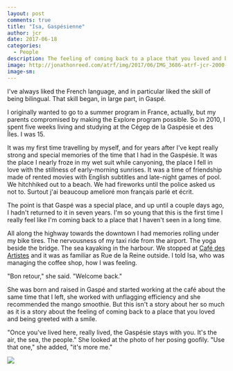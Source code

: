 ```yaml
---
layout: post
comments: true
title: "Isa, Gaspésienne"
author: jcr
date: 2017-06-18
categories:
  - People
description: The feeling of coming back to a place that you loved and being greeted with a smile.
image: http://jonathonreed.com/atrf/img/2017/06/IMG_3686-atrf-jcr-2000-web.jpg
image-sm:
---
```


I've always liked the French language, and in particular liked the skill of being bilingual. That skill began, in large part, in Gaspé.

I originally wanted to go to a summer program in France, actually, but my parents compromised by making the Explore program possible. So in 2010, I spent five weeks living and studying at the Cégep de la Gaspésie et des Îles. I was 15. 

It was my first time travelling by myself, and for years after I've kept really strong and special memories of the time that I had in the Gaspésie. It was the place I nearly froze in my wet suit while canyoning, the place I fell in love with the stillness of early-morning sunrises. It was a time of friendship made of rented movies with English subtitles and late-night games of pool. We hitchhiked out to a beach. We had fireworks until the police asked us not to. Surtout j'ai beaucoup amelioré mon français parlé et écrit.

The point is that Gaspé was a special place, and up until a couple days ago, I hadn't returned to it in seven years. I'm so young that this is the first time I really feel like I'm coming back to a place that I haven't seen in a long time. 

All along the highway towards the downtown I had memories rolling under my bike tires. The nervousness of my taxi ride from the airport. The yoga beside the bridge. The sea kayaking in the harbour. We stopped at <a href="http://cafedesartistes.co/index.php" target="blank">Café des Artistes</a> and it was as familiar as Rue de la Reine outside. I told Isa, who was managing the coffee shop, how I was feeling.

"Bon retour," she said. "Welcome back."

She was born and raised in Gaspé and started working at the café about the same time that I left, she worked with unflagging efficiency and she recommended the mango smoothie. But this isn't a story about her so much as it is a story about the feeling of coming back to a place that you loved and being greeted with a smile.

"Once you've lived here, really lived, the Gaspésie stays with you. It's the air, the sea, the people." She looked at the photo of her posing goofily. "Use that one," she added, "it's more me."

<img src="http://jonathonreed.com/atrf/img/2017/06/IMG_3685-atrf-jcr-2000-web.jpg">
